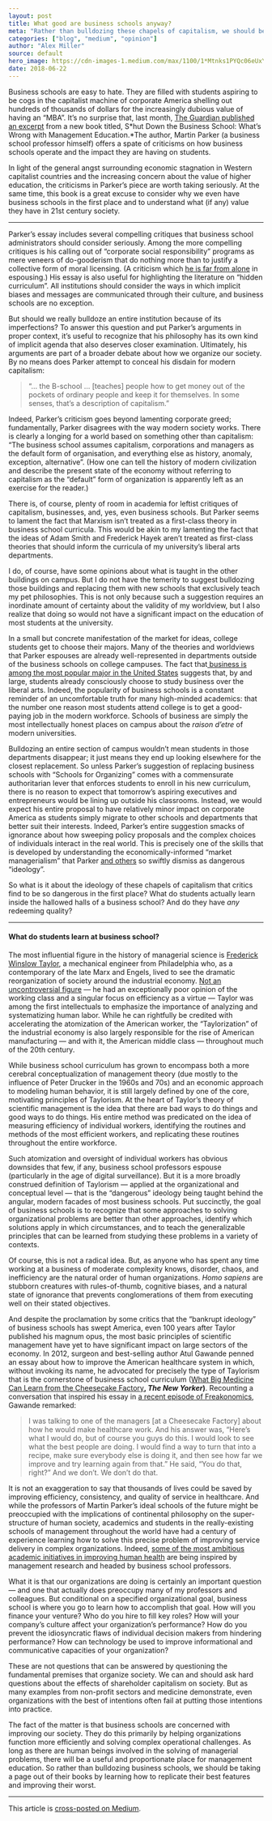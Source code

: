 ```yaml
---
layout: post
title: What good are business schools anyway?
meta: "Rather than bulldozing these chapels of capitalism, we should be taking a page out of their books by learning how to replicate their best features and improving their worst."
categories: ["blog", "medium", "opinion"]
author: "Alex Miller"
source: default
hero_image: https://cdn-images-1.medium.com/max/1100/1*Mtnks1PYQc06eUxYCZiojQ.jpeg
date: 2018-06-22
---
```



Business schools are easy to hate. They are filled with students aspiring to be
cogs in the capitalist machine of corporate America shelling out hundreds of
thousands of dollars for the increasingly dubious value of having an “MBA”. It’s
no surprise that, last month, [The Guardian published an
excerpt](https://www.theguardian.com/news/2018/apr/27/bulldoze-the-business-school)
from a new book titled, S*hut Down the Business School: What’s Wrong with
Management Education.*The author, Martin Parker (a business school professor
himself) offers a spate of criticisms on how business schools operate and the
impact they are having on students.

In light of the general angst surrounding economic stagnation in Western
capitalist countries and the increasing concern about the value of higher
education, the criticisms in Parker’s piece are worth taking seriously. At the
same time, this book is a great excuse to consider why we even have business
schools in the first place and to understand what (if any) value they have in
21st century society.

*****

Parker’s essay includes several compelling critiques that business school
administrators should consider seriously. Among the more compelling critiques is
his calling out of “corporate social responsibility” programs as mere veneers of
do-gooderism that do nothing more than to justify a collective form of moral
licensing. (A criticism which [he is far from
alone](http://freakonomics.com/podcast/corporate-social-responsibility/) in
espousing.) His essay is also useful for highlighting the literature on “hidden
curriculum”. All institutions should consider the ways in which implicit biases
and messages are communicated through their culture, and business schools are no
exception.

But should we really bulldoze an entire institution because of its
imperfections? To answer this question and put Parker’s arguments in proper
context, it’s useful to recognize that his philosophy has its own kind of
implicit agenda that also deserves closer examination. Ultimately, his arguments
are part of a broader debate about how we organize our society. By no means does
Parker attempt to conceal his disdain for modern capitalism:

> “… the B-school … [teaches] people how to get money out of the pockets of
> ordinary people and keep it for themselves. In some senses, that’s a description
of capitalism.”

Indeed, Parker’s criticism goes beyond lamenting corporate greed; fundamentally,
Parker disagrees with the way modern society works. There is clearly a longing
for a world based on something other than capitalism: “The business school
assumes capitalism, corporations and managers as the default form of
organisation, and everything else as history, anomaly, exception, alternative”.
(How one can tell the history of modern civilization and describe the present
state of the economy without referring to capitalism as the “default” form of
organization is apparently left as an exercise for the reader.)

There is, of course, plenty of room in academia for leftist critiques of
capitalism, businesses, and, yes, even business schools. But Parker seems to
lament the fact that Marxism isn’t treated as a first-class theory in business
school curricula. This would be akin to my lamenting the fact that the ideas of
Adam Smith and Frederick Hayek aren’t treated as first-class theories that
should inform the curricula of my university’s liberal arts departments.

I do, of course, have some opinions about what is taught in the other buildings
on campus. But I do not have the temerity to suggest bulldozing those buildings
and replacing them with new schools that exclusively teach my pet philosophies.
This is not only because such a suggestion requires an inordinate amount of
certainty about the validity of my worldview, but I also realize that doing so
would not have a significant impact on the education of most students at the
university.

In a small but concrete manifestation of the market for ideas, college students
get to choose their majors. Many of the theories and worldviews that Parker
espouses are already well-represented in departments outside of the business
schools on college campuses. The fact that[ business is among the most popular
major in the United States](https://nces.ed.gov/fastfacts/display.asp?id=37)
suggests that, by and large, students already consciously choose to study
business over the liberal arts. Indeed, the popularity of business schools is a
constant reminder of an uncomfortable truth for many high-minded academics: that
the number one reason most students attend college is to get a good-paying job
in the modern workforce. Schools of business are simply the most intellectually
honest places on campus about the *raison d’etre* of modern universities.

Bulldozing an entire section of campus wouldn’t mean students in those
departments disappear; it just means they end up looking elsewhere for the
closest replacement. So unless Parker’s suggestion of replacing business schools
with “Schools for Organizing” comes with a commensurate authoritarian lever that
enforces students to enroll in his new curriculum, there is no reason to expect
that tomorrow’s aspiring executives and entrepreneurs would be lining up outside
his classrooms. Instead, we would expect his entire proposal to have relatively
minor impact on corporate America as students simply migrate to other schools
and departments that better suit their interests. Indeed, Parker’s entire
suggestion smacks of ignorance about how sweeping policy proposals and the
complex choices of individuals interact in the real world. This is precisely one
of the skills that is developed by understanding the economically-informed
“market managerialism” that Parker [and
others](https://newrepublic.com/article/148368/ideology-business-school) so
swiftly dismiss as dangerous “ideology”.

So what is it about the ideology of these chapels of capitalism that critics
find to be so dangerous in the first place? What do students actually learn
inside the hallowed halls of a business school? And do they have *any* redeeming
quality?

*****

#### What do students learn at business school?

The most influential figure in the history of managerial science is [Frederick
Winslow Taylor](https://en.wikipedia.org/wiki/Frederick_Winslow_Taylor), a
mechanical engineer from Philadelphia who, as a contemporary of the late Marx
and Engels, lived to see the dramatic reorganization of society around the
industrial economy. [Not an uncontroversial
figure](https://www.newyorker.com/magazine/2009/10/12/not-so-fast) — he had an
exceptionally poor opinion of the working class and a singular focus on
efficiency as a virtue — Taylor was among the first intellectuals to emphasize
the importance of analyzing and systematizing human labor. While he can
rightfully be credited with accelerating the atomization of the American worker,
the “Taylorization” of the industrial economy is also largely responsible for
the rise of American manufacturing — and with it, the American middle class —
throughout much of the 20th century.

While business school curriculum has grown to encompass both a more cerebral
conceptualization of management theory (due mostly to the influence of Peter
Drucker in the 1960s and 70s) and an economic approach to modeling human
behavior, it is still largely defined by one of the core, motivating principles
of Taylorism. At the heart of Taylor’s theory of scientific management is the
idea that there are bad ways to do things and good ways to do things. His entire
method was predicated on the idea of measuring efficiency of individual workers,
identifying the routines and methods of the most efficient workers, and
replicating these routines throughout the entire workforce.

Such atomization and oversight of individual workers has obvious downsides that
few, if any, business school professors espouse (particularly in the age of
digital surveillance). But it is a more broadly construed definition of
Taylorism — applied at the organizational and conceptual level — that is the
“dangerous” ideology being taught behind the angular, modern facades of most
business schools. Put succinctly, the goal of business schools is to recognize
that some approaches to solving organizational problems are better than other
approaches, identify which solutions apply in which circumstances, and to teach
the generalizable principles that can be learned from studying these problems in
a variety of contexts.

Of course, this is not a radical idea. But, as anyone who has spent any time
working at a business of moderate complexity knows, disorder, chaos, and
inefficiency are the natural order of human organizations. *Homo sapiens* are
stubborn creatures with rules-of-thumb, cognitive biases, and a natural state of
ignorance that prevents conglomerations of them from executing well on their
stated objectives.

And despite the proclamation by some critics that the “bankrupt ideology” of
business schools has swept America, even 100 years after Taylor published his
magnum opus, the most basic principles of scientific management have yet to have
significant impact on large sectors of the economy. In 2012, surgeon and
best-selling author Atul Gawande penned an essay about how to improve the
American healthcare system in which, without invoking its name, he advocated for
precisely the type of Taylorism that is the cornerstone of business school
curriculum ([What Big Medicine Can Learn from the Cheesecake
Factory](https://www.newyorker.com/magazine/2012/08/13/big-med)**, ***The New
Yorker***)**. Recounting a conversation that inspired his essay in [a recent
episode of Freakonomics](http://freakonomics.com/podcast/atul-gawande/), Gawande
remarked:

> I was talking to one of the managers [at a Cheesecake Factory] about how he
> would make healthcare work. And his answer was, “Here’s what I would do, but of
course you guys do this. I would look to see what the best people are doing. I
would find a way to turn that into a recipe, make sure everybody else is doing
it, and then see how far we improve and try learning again from that.” He said,
“You do that, right?” And we don’t. We don’t do that.

It is not an exaggeration to say that thousands of lives could be saved by
improving efficiency, consistency, and quality of service in healthcare. And
while the professors of Martin Parker’s ideal schools of the future might be
preoccupied with the implications of continental philosophy on the
super-structure of human society, academics and students in the really-existing
schools of management throughout the world have had a century of experience
learning how to solve this precise problem of improving service delivery in
complex organizations. Indeed, [some of the most ambitious academic initiatives
in improving human
health](https://penntoday.upenn.edu/spotlights/quest-lasting-behavior-change-two-researchers-lead-charge)
are being inspired by management research and headed by business school
professors.

What it is that our organizations are doing is certainly an important question —
and one that actually does preoccupy many of my professors and colleagues. But
conditional on a specified organizational goal, business school is where you go
to learn how to accomplish that goal. How will you finance your venture? Who do
you hire to fill key roles? How will your company’s culture affect your
organization’s performance? How do you prevent the idiosyncratic flaws of
individual decision makers from hindering performance? How can technology be
used to improve informational and communicative capacities of your organization?

These are not questions that can be answered by questioning the fundamental
premises that organize society. We can and should ask hard questions about the
effects of shareholder capitalism on society. But as many examples from
non-profit sectors and medicine demonstrate, even organizations with the best of
intentions often fail at putting those intentions into practice.

The fact of the matter is that business schools are concerned with improving our
society. They do this primarily by helping organizations function more
efficiently and solving complex operational challenges. As long as there are
human beings involved in the solving of managerial problems, there will be a
useful and proportionate place for management education. So rather than
bulldozing business schools, we should be taking a page out of their books by
learning how to replicate their best features and improving their worst.

*****

This article is [cross-posted on Medium](https://medium.com/@alexpmiller/what-good-are-business-schools-anyway-f5c399d916ef).
